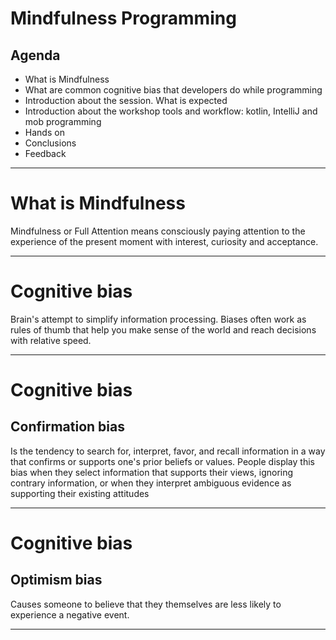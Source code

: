 # Mindfulness Programming

## Agenda

- What is Mindfulness
- What are common cognitive bias that developers do while programming
- Introduction about the session. What is expected
- Introduction about the workshop tools and workflow: kotlin, IntelliJ and mob programming
- Hands on
- Conclusions
- Feedback

----

# What is Mindfulness

Mindfulness or Full Attention means consciously paying attention to the experience of the present moment with interest, curiosity and acceptance.

----

# Cognitive bias

Brain's attempt to simplify information processing. Biases often work as rules of thumb that help you make sense of the world and reach decisions with relative speed.

----

# Cognitive bias

## Confirmation bias

Is the tendency to search for, interpret, favor, and recall information in a way that confirms or supports one's prior beliefs or values. People display this bias when they select information that supports their views, ignoring contrary information, or when they interpret ambiguous evidence as supporting their existing attitudes


----

# Cognitive bias

## Optimism bias

Causes someone to believe that they themselves are less likely to experience a negative event.

----
